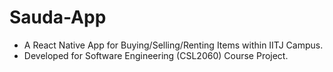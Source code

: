 # Sauda-App
- A React Native App for Buying/Selling/Renting Items within IITJ Campus. 
- Developed for Software Engineering (CSL2060) Course Project.
